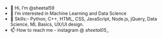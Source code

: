 - 👋 Hi, I’m @sheetal59
- 👀 I’m interested in Machine Learning and Data Science
- 🌱 Skills:- Python, C++, HTML, CSS, JavaScript, Node.js, jQuery, Data Science, ML Basics, UX/UI design.
- 📫 How to reach me - instagram @ _sheetal05__

<!---
sheetal59/sheetal59 is a ✨ special ✨ repository because its `README.md` (this file) appears on your GitHub profile.
You can click the Preview link to take a look at your changes.
--->
